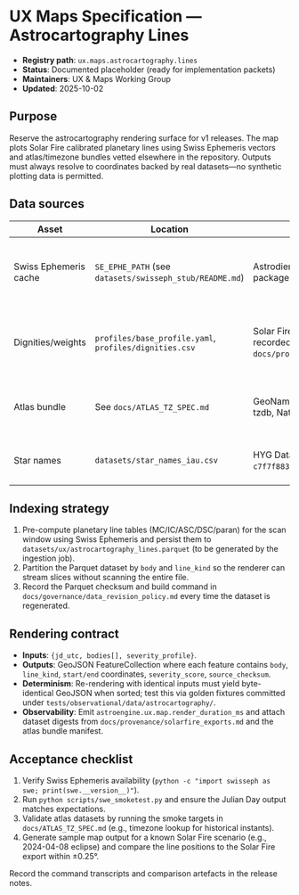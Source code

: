 # UX Maps Specification — Astrocartography Lines

- **Registry path**: `ux.maps.astrocartography.lines`
- **Status**: Documented placeholder (ready for implementation packets)
- **Maintainers**: UX & Maps Working Group
- **Updated**: 2025-10-02

## Purpose

Reserve the astrocartography rendering surface for v1 releases. The map plots Solar Fire calibrated planetary lines using Swiss Ephemeris vectors and atlas/timezone bundles vetted elsewhere in the repository. Outputs must always resolve to coordinates backed by real datasets—no synthetic plotting data is permitted.

## Data sources

| Asset | Location | Provenance | Usage |
| --- | --- | --- | --- |
| Swiss Ephemeris cache | `SE_EPHE_PATH` (see `datasets/swisseph_stub/README.md`) | Astrodienst Swiss Ephemeris (DE441) packages | Provides geocentric positions and velocities for line generation. |
| Dignities/weights | `profiles/base_profile.yaml`, `profiles/dignities.csv` | Solar Fire default transit profile (checksums recorded in `docs/provenance/solarfire_exports.md`) | Supplies severity multipliers for highlighting meridian/paran lines. |
| Atlas bundle | See `docs/ATLAS_TZ_SPEC.md` | GeoNames + Solar Fire place catalog, IANA tzdb, Natural Earth boundaries | Resolves lat/lon queries and timezone labels for map tooltips. |
| Star names | `datasets/star_names_iau.csv` | HYG Database v4.1 (commit `c7f7f883fe678cc7680169a50ccd7dcc49b060ce`) | Supports fixed-star overlays when enabled. |

## Indexing strategy

1. Pre-compute planetary line tables (MC/IC/ASC/DSC/paran) for the scan window using Swiss Ephemeris and persist them to `datasets/ux/astrocartography_lines.parquet` (to be generated by the ingestion job).
2. Partition the Parquet dataset by `body` and `line_kind` so the renderer can stream slices without scanning the entire file.
3. Record the Parquet checksum and build command in `docs/governance/data_revision_policy.md` every time the dataset is regenerated.

## Rendering contract

- **Inputs**: `{jd_utc, bodies[], severity_profile}`.
- **Outputs**: GeoJSON FeatureCollection where each feature contains `body`, `line_kind`, `start/end` coordinates, `severity_score`, `source_checksum`.
- **Determinism**: Re-rendering with identical inputs must yield byte-identical GeoJSON when sorted; test this via golden fixtures committed under `tests/observational/data/astrocartography/`.
- **Observability**: Emit `astroengine.ux.map.render_duration_ms` and attach dataset digests from `docs/provenance/solarfire_exports.md` and the atlas bundle manifest.

## Acceptance checklist

1. Verify Swiss Ephemeris availability (`python -c "import swisseph as swe; print(swe.__version__)"`).
2. Run `python scripts/swe_smoketest.py` and ensure the Julian Day output matches expectations.
3. Validate atlas datasets by running the smoke targets in `docs/ATLAS_TZ_SPEC.md` (e.g., timezone lookup for historical instants).
4. Generate sample map output for a known Solar Fire scenario (e.g., 2024-04-08 eclipse) and compare the line positions to the Solar Fire export within ±0.25°.

Record the command transcripts and comparison artefacts in the release notes.
